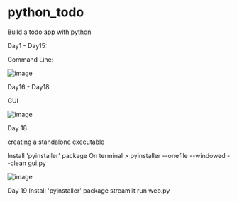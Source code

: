 # python_todo
Build a todo app with python

Day1 - Day15:

Command Line:

![image](https://github.com/hashinil/python_todo/assets/33922245/9b140b2d-0c2d-4fa6-a306-a488518a98ba)

Day16 - Day18

GUI


![image](https://github.com/hashinil/python_todo/assets/33922245/71c909c7-0982-4267-bb89-c75cbaa61361)

Day 18

creating a standalone executable

Install 'pyinstaller' package
On terminal > 
pyinstaller --onefile --windowed --clean gui.py


![image](https://github.com/hashinil/python_todo/assets/33922245/03be2d6c-a091-42fe-9143-1657b5db58da)

Day 19
Install 'pyinstaller' package
streamlit run web.py


